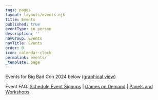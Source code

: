 ```yaml
---
tags: pages
layout: layouts/events.njk
title: Events
published: true
eventType: in person
description: ''
navGroup: Events
navTitle: Events
order: 0
icon: calendar-clock
permalink: events/
_template: page
---
```


<!--We are accepting [event submissions](/run-an-event/) for Big Bad Con 2023!-->

<!-- The event schedule is now available [here](https://docs.google.com/spreadsheets/d/1VmxraTllYScL33AH-5EzrqAkwppS5EPHMDq1oz7BobA/edit?mc_cid=eaf52d5fe0\&mc_eid=UNIQID#gid=161509786). Signups are open now!

[Scheduled Events FAQ](https://www.bigbadcon.com/scheduled-events-faq/){.icon-calendar-clock}

[Games on Demand FAQ](/games-on-demand-how-it-works/){.icon-games-on-demand}

[Panel and Workshop FAQ](https://www.bigbadcon.com/panel-faq/){.icon-light-bulb}
 -->

Events for Big Bad Con 2024 below ([graphical view](https://docs.google.com/spreadsheets/d/1JXDssUQDm5maMaO9YEkzJd-v-xB8h67VMqZwYypZddg/edit?gid=161509786#gid=161509786))

Event FAQ: [Schedule Event Signups](https://www.bigbadcon.com/scheduled-events-faq/) | [Games on Demand](https://www.bigbadcon.com/games-on-demand-how-it-works/) | [Panels and Workshops](https://www.bigbadcon.com/panel-faq/)
